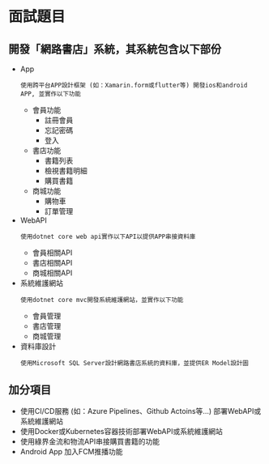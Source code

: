 # 面試題目
## 開發「網路書店」系統，其系統包含以下部份
- App
  ```
  使用跨平台APP設計框架 (如：Xamarin.form或flutter等) 開發ios和android APP, 並實作以下功能
  ```
  - 會員功能
    - 註冊會員
    - 忘記密碼
    - 登入
  - 書店功能
    - 書籍列表
    - 檢視書籍明細
    - 購買書籍
  - 商城功能
    - 購物車
    - 訂單管理
- WebAPI
  ```
  使用dotnet core web api實作以下API以提供APP串接資料庫
  ```
  - 會員相關API
  - 書店相關API
  - 商城相關API
- 系統維護網站
  ```
  使用dotnet core mvc開發系統維護網站，並實作以下功能
  ```
  - 會員管理
  - 書店管理
  - 商城管理
- 資料庫設計
  ```
  使用Microsoft SQL Server設計網路書店系統的資料庫，並提供ER Model設計圖
  ```
## 加分項目
- 使用CI/CD服務 (如：Azure Pipelines、Github Actoins等...) 部署WebAPI或系統維護網站
- 使用Docker或Kubernetes容器技術部署WebAPI或系統維護網站
- 使用綠界金流和物流API串接購買書籍的功能
- Android App 加入FCM推播功能